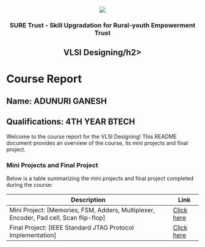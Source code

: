 <!-- PROJECT LOGO -->
<br />

<div align="center">
   <img src='https://user-images.githubusercontent.com/73131499/166115643-d3187f47-d38f-41b2-ae42-5ecbbc60de14.png' />


<h3 align="center">SURE Trust - Skill Upgradation for Rural-youth Empowerment Trust</h3>
  <h2>VLSI Designing/h2>
</div>

# Course Report

## Name: ADUNURI GANESH

## Qualifications: 4TH YEAR BTECH

Welcome to the course report for the VLSI Designing! This README document provides an overview of the course, its mini projects and final project.

### Mini Projects and Final Project

Below is a table summarizing the mini projects and final project completed during the course:

| Description                               | Link                                    |
|-------------------------------------------|-----------------------------------------|
| Mini Project: [Memories, FSM, Adders, Multiplexer, Encoder, Pad cell, Scan flip-flop]      |[Click here](https://github.com/sure-trust/G13_VLSI/tree/main/Mini%20Projects/Ganesh%20Adunuri)          |
| Final Project: [IEEE Standard JTAG Protocol Implementation]                                |[Click here](https://github.com/sure-trust/G13_VLSI/tree/main/Final%20Capstone%20Project/Ganesh%20Adnuri)|
